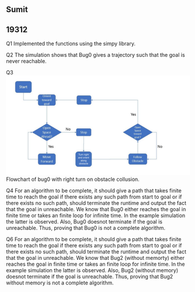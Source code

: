 ## Sumit 
## 19312

Q1
Implemented the functions using the simpy library.

Q2
The simulation shows that Bug0 gives a trajectory such that the goal is never reachable.

Q3 
![](q3.png)
Flowchart of bug0 with right turn on obstacle collusion.

Q4
For an algorithm to be complete, it should give a path that takes finite time to reach the goal if there exists any such path from start to goal or if there exists no such path, should terminate the runtime and output the fact that the goal in unreachable.
We know that Bug0 either reaches the goal in finite time or takes an finite loop for infinite time. In the example simulation the latter is observed. Also, Bug0 doesnot terminate if the goal is unreachable. Thus, proving that Bug0 is not a complete algorithm.


Q6
For an algorithm to be complete, it should give a path that takes finite time to reach the goal if there exists any such path from start to goal or if there exists no such path, should terminate the runtime and output the fact that the goal in unreachable.
We know that Bug2 (without memorty) either reaches the goal in finite time or takes an finite loop for infinite time. In the example simulation the latter is observed. Also, Bug2 (without memory) doesnot terminate if the goal is unreachable. Thus, proving that Bug2 without memory is not a complete algorithm.